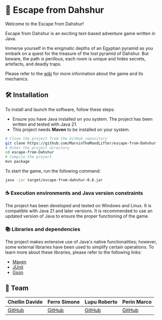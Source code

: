 # 🐫 Escape from Dahshur
Welcome to the Escape from Dahshur!

Escape from Dahshur is an exciting text-based adventure game written in Java.

Immerse yourself in the enigmatic depths of an Egyptian pyramid as you embark on a quest for the treasure of the lost pyramid of Dahshur.
But beware, the path is perillous, each room is unique and hides secrets, artefacts, and deadly traps.

Please refer to the [wiki](https://github.com/MarvinTheMoodLifter/escape-from-Dahshur/wiki) for more information about the game and its mechanics.

## 🛠️ Installation

To install and launch the software, follow these steps:
- Ensure you have Java installed on you system. The project has been written and tested with Java 21.
- This project needs **Maven** to be installed on your system.

```bash
# Clone the project from the GitHub repository
git clone https://github.com/MarvinTheMoodLifter/escape-from-Dahshur
# Enter the project directory
cd escape-from-Dahshur
# Compile the project
mvn package
```

To start the game, run the following command:

```bash
java -jar target/escape-from-dahshur-0.8.jar
```

### ☕ Execution environments and Java version constraints

The project has been developed and tested on Windows and Linux. It is compatible with Java 21 and later versions. It is recommended to use an updated version of Java to ensure the proper functioning of the game.

### 📚 Libraries and dependencies

The project makes extensive use of Java's native functionalities; however, some external libraries have been used to simplify certain operations.
To learn more about these libraries, please refer to the following links:
- [Maven](https://maven.apache.org/guides/getting-started/maven-in-five-minutes.html)
- [JUnit](https://junit.org/junit5/docs/current/user-guide/)
- [Gson](https://www.baeldung.com/java-gson)

## 🚀 Team

| Chellin Davide | Ferro Simone | Lupu Roberto | Perin Marco |
| :-- | :-- | :-- | :-- |
| [GitHub](https://github.com/Saffottiglia) | [GitHub](https://github.com/acquanaturaleminerale) | [GitHub](https://github.com/RobertoLupuC) | [GitHub](https://github.com/MarvinTheMoodLifter)
